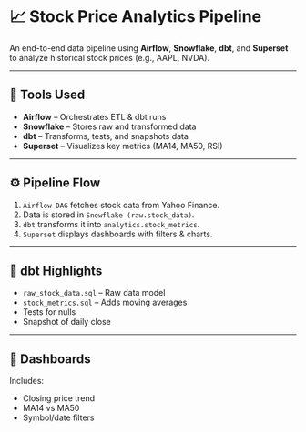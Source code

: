 # 📈 Stock Price Analytics Pipeline

An end-to-end data pipeline using **Airflow**, **Snowflake**, **dbt**, and **Superset** to analyze historical stock prices (e.g., AAPL, NVDA).

---

## 🔧 Tools Used
- **Airflow** – Orchestrates ETL & dbt runs
- **Snowflake** – Stores raw and transformed data
- **dbt** – Transforms, tests, and snapshots data
- **Superset** – Visualizes key metrics (MA14, MA50, RSI)

---

## ⚙️ Pipeline Flow

1. `Airflow DAG` fetches stock data from Yahoo Finance.
2. Data is stored in `Snowflake (raw.stock_data)`.
3. `dbt` transforms it into `analytics.stock_metrics`.
4. `Superset` displays dashboards with filters & charts.

---

## 🧪 dbt Highlights
- `raw_stock_data.sql` – Raw data model
- `stock_metrics.sql` – Adds moving averages
- Tests for nulls
- Snapshot of daily close

---

## 📸 Dashboards
Includes:
- Closing price trend
- MA14 vs MA50
- Symbol/date filters


